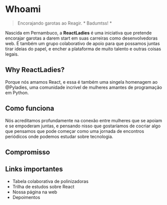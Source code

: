 # Whoami

> Encorajando garotas ao Reagir. * Badumtss! *

Nascida em Pernambuco, a **ReactLadies** é uma iniciativa que pretende encorajar garotas a darem start em suas carreiras como desenvolvedoras web. É também um grupo colaborativo de apoio para que possamos juntas tirar ideias do papel, e encher a plataforma de muito talento e outras coisas legais.

## Why ReactLadies?

Porque nós amamos React, e essa é também uma singela homenagem ao @Pyladies, uma comunidade incrível de mulheres amantes de programação em Python.

## Como funciona

Nós acreditamos profundamente na conexão entre mulheres que se apoiam e se empoderam juntas, e pensando nisso que gostaríamos de cocriar algo que pensamos que pode começar como uma jornada de encontros periódicos onde podemos estudar sobre tecnologia.

## Compromisso

## Links importantes

* Tabela colaborativa de polinizadoras
* Trilha de estudos sobre React
* Nossa página na web
* Depoimentos
